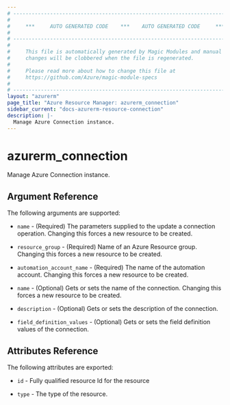 ```yaml
---
# ----------------------------------------------------------------------------
#
#     ***     AUTO GENERATED CODE    ***    AUTO GENERATED CODE     ***
#
# ----------------------------------------------------------------------------
#
#     This file is automatically generated by Magic Modules and manual
#     changes will be clobbered when the file is regenerated.
#
#     Please read more about how to change this file at
#     https://github.com/Azure/magic-module-specs
#
# ----------------------------------------------------------------------------
layout: "azurerm"
page_title: "Azure Resource Manager: azurerm_connection"
sidebar_current: "docs-azurerm-resource-connection"
description: |-
  Manage Azure Connection instance.
---
```


# azurerm_connection

Manage Azure Connection instance.


## Argument Reference

The following arguments are supported:

* `name` - (Required) The parameters supplied to the update a connection operation. Changing this forces a new resource to be created.

* `resource_group` - (Required) Name of an Azure Resource group. Changing this forces a new resource to be created.

* `automation_account_name` - (Required) The name of the automation account. Changing this forces a new resource to be created.

* `name` - (Optional) Gets or sets the name of the connection. Changing this forces a new resource to be created.

* `description` - (Optional) Gets or sets the description of the connection.

* `field_definition_values` - (Optional) Gets or sets the field definition values of the connection.

## Attributes Reference

The following attributes are exported:

* `id` - Fully qualified resource Id for the resource

* `type` - The type of the resource.
